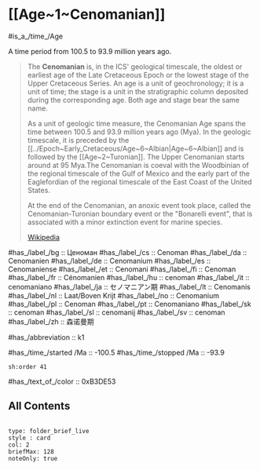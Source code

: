 # [[Age~1~Cenomanian]] 

#is_a_/time_/Age 

A time period from 100.5 to 93.9 million years ago. 

> The **Cenomanian** is, in the ICS' geological timescale, the oldest or earliest age of the Late Cretaceous Epoch or the lowest stage of the Upper Cretaceous Series. An age is a unit of geochronology; it is a unit of time; the stage is a unit in the stratigraphic column deposited during the corresponding age. Both age and stage bear the same name.
>
> As a unit of geologic time measure, the Cenomanian Age spans the time between 100.5 and 93.9 million years ago (Mya). In the geologic timescale, it is preceded by the [[../Epoch~Early_Cretaceous/Age~6~Albian|Age~6~Albian]] and is followed by the [[Age~2~Turonian]]. The Upper Cenomanian starts around at 95 Mya.The Cenomanian is coeval with the Woodbinian of the regional timescale of the Gulf of Mexico and the early part of the Eaglefordian of the regional timescale of the East Coast of the United States.
>
> At the end of the Cenomanian, an anoxic event took place, called the Cenomanian-Turonian boundary event or the "Bonarelli event", that is associated with a minor extinction event for marine species.
>
> [Wikipedia](https://en.wikipedia.org/wiki/Cenomanian)

#has_/label_/bg  :: Ценоман
#has_/label_/cs  :: Cenoman
#has_/label_/da  :: Cenomanien
#has_/label_/de  :: Cenomanium
#has_/label_/es  :: Cenomaniense
#has_/label_/et  :: Cenomani
#has_/label_/fi  :: Cenoman
#has_/label_/fr  :: Cénomanien
#has_/label_/hu  :: cenoman
#has_/label_/it  :: cenomaniano
#has_/label_/ja  :: セノマニアン期
#has_/label_/lt  :: Cenomanis
#has_/label_/nl  :: Laat/Boven Krijt
#has_/label_/no  :: Cenomanium
#has_/label_/pl  :: Cenoman
#has_/label_/pt  :: Cenomaniano
#has_/label_/sk  :: cenoman
#has_/label_/sl  :: cenomanij
#has_/label_/sv  :: cenoman
#has_/label_/zh  :: 森诺曼期

#has_/abbreviation :: k1

#has_/time_/started /Ma :: -100.5
#has_/time_/stopped /Ma :: -93.9

    sh:order 41 

#has_/text_of_/color :: 0xB3DE53

## All Contents

```folderv
```

```ccard
type: folder_brief_live
style : card
col: 2
briefMax: 128
noteOnly: true
```


